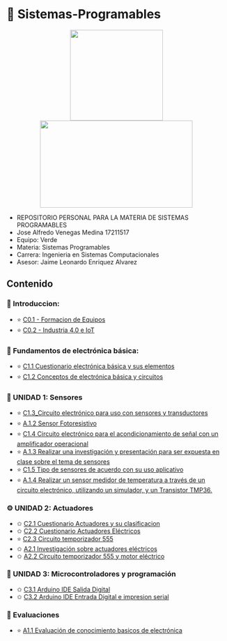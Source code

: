 # :closed_book: Sistemas-Programables

<p align="center">
  <img width="213" height="208" src="https://www.tijuana.tecnm.mx/wp-content/themes/tecnm/images/logo_TECT.png">
  <img width="350" height="200" src="https://www.matamoros.tecnm.mx/wp-content/uploads/2017/05/Logo-TecNM-2017-Ganador.png">
</p>

- REPOSITORIO PERSONAL PARA LA MATERIA DE SISTEMAS PROGRAMABLES 
- Jose Alfredo Venegas Medina 17211517
- Equipo: Verde
- Materia: Sistemas Programables
- Carrera: Ingenieria en Sistemas Computacionales
- Asesor: Jaime Leonardo Enriquez Alvarez



## Contenido

###  :blue_book: Introduccion:
 - :star: [C0.1 - Formacion de Equipos](https://github.com/Alfredopflc/Sistemas-Programables/blob/master/blog/C0.1_JoseAlfredoVenegasMedina_Verde.md)
 - :star: [C0.2 - Industria 4.0 e IoT](https://github.com/Alfredopflc/Sistemas-Programables/blob/master/blog/C0.2_JoseAlfredoVenegasMedina_Verde.md)
 
### :battery: Fundamentos de electrónica básica:
 - :star: [C1.1 Cuestionario electrónica básica y sus elementos](https://github.com/Alfredopflc/Sistemas-Programables/blob/master/blog/C1.1_JoseAlfredoVenegasMedina_Verde.md)
 - :star: [C1.2 Conceptos de electrónica básica y circuitos](https://github.com/Alfredopflc/Sistemas-Programables/blob/master/blog/C1.2_JoseAlfredoVenegasMedina_Verde.md)
 
 ### 🎇 UNIDAD 1: Sensores
 -  :star: [C1.3_Circuito electrónico para uso con sensores y transductores](https://github.com/Alfredopflc/Sistemas-Programables/blob/master/blog/C1.3_JoseAlfredoVenegasMedina_Verde.md)
 - :star: [A.1.2 Sensor Fotoresistivo](https://github.com/Alfredopflc/Sistemas-Programables/blob/master/docs/A1.2_JoseAlfredoVenegasMedina_Verde.md)
 - :star: [C1.4 Circuito electrónico para el acondicionamiento de señal con un amplificador operacional](https://github.com/Alfredopflc/Sistemas-Programables/blob/master/blog/C1.4_JoseAlfredoVenegasMedina_Verde.md)
 - :star: [A.1.3  Realizar una investigación y presentación para ser expuesta en clase sobre el tema de sensores](https://github.com/Alfredopflc/Sistemas-Programables/blob/master/docs/A1.3_JoseAlfredoVenegasMedina_Verde.md)
 - :star: [C1.5 Tipo de sensores de acuerdo con su uso aplicativo](https://github.com/Alfredopflc/Sistemas-Programables/blob/master/blog/C1.5_JoseAlfredoVenegasMedina_Verde.md)
 - :star: [A.1.4 Realizar un sensor medidor de temperatura a través de un circuito electrónico, utilizando un simulador, y un Transistor TMP36.](https://github.com/Alfredopflc/Sistemas-Programables/blob/master/docs/A1.4_JoseAlfredoVenegasMedina_Verde.md)
 
 ### :gear: UNIDAD 2: Actuadores
 - ✩ [C2.1 Cuestionario Actuadores y su clasificacion](https://github.com/Alfredopflc/Sistemas-Programables/blob/master/blog/C2.1_JoseAlfredoVenegasMedina_Verde.md)
 - ✩ [C2.2 Cuestionario Actuadores Eléctricos](https://github.com/Alfredopflc/Sistemas-Programables/blob/master/blog/C2.2_JoseAlfredoVenegasMedina_Verde.md)
 - :star: [C2.3 Circuito temporizador 555](https://github.com/Alfredopflc/Sistemas-Programables/blob/master/blog/C2.3_JoseAlfredoVenegasMedina_Verde.md)
 - ✩ [A2.1 Investigación sobre actuadores eléctricos](https://github.com/Alfredopflc/Sistemas-Programables/blob/master/docs/A2.1_JoseAlfredoVenegasMedina_Verde.md)
 - ✩ [A2.2 Circuito temporizador 555 y motor eléctrico](https://github.com/Alfredopflc/Sistemas-Programables/blob/master/docs/A2.2_JoseAlfredoVenegasMedina_Verde.md)
 
 ### :space_invader: UNIDAD 3: Microcontroladores y programación
 - ✩ [C3.1 Arduino IDE Salida Digital](https://github.com/Alfredopflc/Sistemas-Programables/blob/master/blog/C3.1_JoseAlfredoVenegasMedina_Verde.md)
 - ✩ [C3.2 Arduino IDE Entrada Digital e impresion serial](https://github.com/Alfredopflc/Sistemas-Programables/blob/master/blog/C3.2_JoseAlfredoVenegasMedina_Verde.md)
 
 ### :pencil: Evaluaciones
 - :star: [A1.1 Evaluación de conocimiento basicos de electrónica](https://github.com/Alfredopflc/Sistemas-Programables/blob/master/docs/A1.1_JoseAlfredoVenegasMedina_Verde.md)




